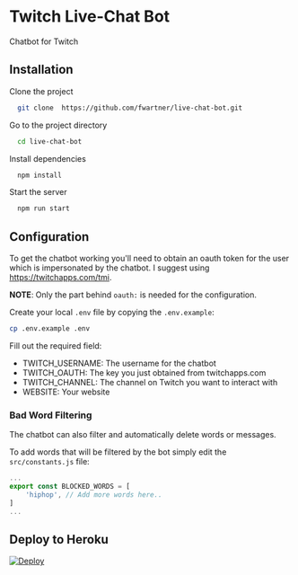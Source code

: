 
# Twitch Live-Chat Bot

Chatbot for Twitch


## Installation

Clone the project

```bash
  git clone  https://github.com/fwartner/live-chat-bot.git
```

Go to the project directory

```bash
  cd live-chat-bot
```

Install dependencies

```bash
  npm install
```

Start the server

```bash
  npm run start
```



## Configuration

To get the chatbot working you'll need to obtain an oauth token for the user which is impersonated by the chatbot.
I suggest using https://twitchapps.com/tmi.

**NOTE**: Only the part behind `oauth:` is needed for the configuration.

Create your local `.env` file by copying the `.env.example`:

```bash
cp .env.example .env
```

Fill out the required field:

- TWITCH_USERNAME: The username for the chatbot
- TWITCH_OAUTH: The key you just obtained from twitchapps.com
- TWITCH_CHANNEL: The channel on Twitch you want to interact with
- WEBSITE: Your website

### Bad Word Filtering

The chatbot can also filter and automatically delete words or messages.

To add words that will be filtered by the bot simply edit the `src/constants.js` file:

```javascript
...
export const BLOCKED_WORDS = [
    'hiphop', // Add more words here..
]
...
```

## Deploy to Heroku

[![Deploy](https://www.herokucdn.com/deploy/button.svg)](https://heroku.com/deploy?template=https://github.com/fwartner/live-chat-bot)

